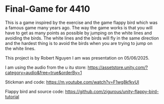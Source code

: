 # Final-Game for 4410
This is a game inspired by the exercise and the game flappy bird which was a famous game many years ago. The way the game works is that you will have to get as many points as possible by jumping on the white lines and avoiding the birds. The white lines and the birds will fly in the same direction and the hardest thing is to avoid the birds when you are trying to jump on the white lines.

This project is by Robert Nguyen I am  was presentation on  05/06/2025.

I am using the audio from the u itu store: https://assetstore.unity.com/?category=audio&free=true&orderBy=1

Stickman and code: https://m.youtube.com/watch?v=F1wg8kfkvUI

Flappy bird and source code: https://github.com/zigurous/unity-flappy-bird-tutorial
